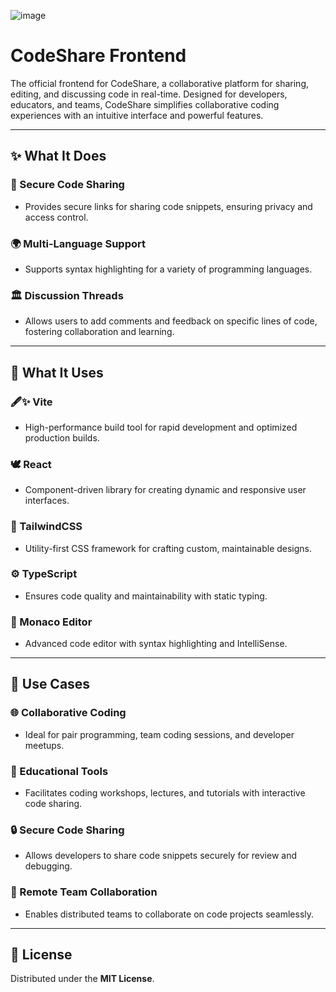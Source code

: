 ![image](https://github.com/user-attachments/assets/8a890462-d8e8-40e3-9b96-d4d94e3ab8e6)

# CodeShare Frontend

The official frontend for CodeShare, a collaborative platform for sharing, editing, and discussing code in real-time. Designed for developers, educators, and teams, CodeShare simplifies collaborative coding experiences with an intuitive interface and powerful features.

---

## ✨ What It Does


### 🔐 Secure Code Sharing

* Provides secure links for sharing code snippets, ensuring privacy and access control.

### 🌍 Multi-Language Support

* Supports syntax highlighting for a variety of programming languages.

### 🏛️ Discussion Threads

* Allows users to add comments and feedback on specific lines of code, fostering collaboration and learning.

---

## 🔧 What It Uses

### 🖋✨ Vite

* High-performance build tool for rapid development and optimized production builds.

### 🕊 React

* Component-driven library for creating dynamic and responsive user interfaces.

### 🌿 TailwindCSS

* Utility-first CSS framework for crafting custom, maintainable designs.

### ⚙ TypeScript

* Ensures code quality and maintainability with static typing.

### 🔧 Monaco Editor

* Advanced code editor with syntax highlighting and IntelliSense.

---

## 🚀 Use Cases

### 🌐 Collaborative Coding

* Ideal for pair programming, team coding sessions, and developer meetups.

### 🔨 Educational Tools

* Facilitates coding workshops, lectures, and tutorials with interactive code sharing.

### 🔒 Secure Code Sharing

* Allows developers to share code snippets securely for review and debugging.

### 🔄 Remote Team Collaboration

* Enables distributed teams to collaborate on code projects seamlessly.

---

## 🔖 License

Distributed under the **MIT License**.
